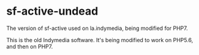 # sf-active-undead
The version of sf-active used on la.indymedia, being modified for PHP7.

This is the old Indymedia software. It's being modified to work on PHP5.6, and then on PHP7.
